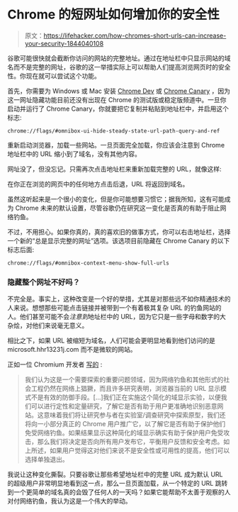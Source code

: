 # Chrome 的短网址如何增加你的安全性

> 原文：<https://lifehacker.com/how-chromes-short-urls-can-increase-your-security-1844040108>

谷歌可能很快就会截断你访问的网站的完整地址。通过在地址栏中只显示网站的域名而不是完整的网址，谷歌的这一举措实际上可以帮助人们提高浏览网页时的安全性。你现在就可以尝试这个功能。



首先，你需要为 Windows 或 Mac 安装 [Chrome Dev](https://www.google.com/chrome/dev/?extra=devchannel&platform=win64) 或 [Chrome Canary](https://www.google.com/chrome/canary/?platform=win64) ，因为这一网址隐藏功能目前还没有出现在 Chrome 的测试版或稳定版频道中。一旦你启动并运行了 Chrome Canary，你就要把它复制并粘贴到地址栏中，并启用这个标志:

`chrome://flags/#omnibox-ui-hide-steady-state-url-path-query-and-ref`

重新启动浏览器，加载一些网站。一旦页面完全加载，你应该会注意到 Chrome 地址栏中的 URL 缩小到了域名，没有其他内容。

网址没了，但没忘记。只需再次点击地址栏来重新加载完整的 URL，就像这样:

在你正在浏览的网页中的任何地方点击后退，URL 将返回到域名。

虽然这听起来是一个很小的变化，但是你可能想要习惯它；据我所知，这有可能成为 Chrome 未来的默认设置，尽管谷歌仍在研究这一变化是否真的有助于阻止网络钓鱼。

不过，不用担心。如果你真的，真的喜欢旧的做事方式，你可以右击地址栏，选择一个新的“总是显示完整的网址”选项。该选项目前隐藏在 Chrome Canary 的以下标志后面:

`chrome://flags/#omnibox-context-menu-show-full-urls`

### 隐藏整个网址不好吗？

不完全是。事实上，这种改变是一个好的举措，尤其是对那些远不如你精通技术的人来说。想想那些可能点击链接并被带到一个有着极其复杂 URL 的钓鱼网站的人。他们甚至可能不会*注意到*地址栏中的 URL，因为它只是一些字母和数字的大杂烩，对他们来说毫无意义。

相比之下，如果 URL 被缩短为域名，人们可能会更明显地看到他们访问的是 microsoft.hhr13231j.com 而不是微软的网站。

正如一位 Chromium 开发者 [写的](https://bugs.chromium.org/p/chromium/issues/detail?id=1090393) :

> 我们认为这是一个需要探索的重要问题领域，因为网络钓鱼和其他形式的社会工程仍然在网络上猖獗，而且许多研究表明，浏览器当前的 URL 显示模式不是有效的防御手段。[...]我们正在实施这个简化的域显示实验，以便我们可以进行定性和定量研究，了解它是否有助于用户更准确地识别恶意网站。这意味着我们将让研究参与者在实验室/调查研究中探索原型，我们还将向一小部分真正的 Chrome 用户推广它，以了解它是否有助于保护他们免受网络钓鱼。如果结果显示这种简化的域显示确实有助于保护用户免受攻击，那么我们将决定是否向所有用户发布它，平衡用户反馈和安全考虑。如上所述，如果用户觉得这对他们来说不是安全性或可用性的提高，他们可以选择单独退出。

我说让这种变化撕裂。只要谷歌让那些希望地址栏中的完整 URL 成为默认 URL 的超级用户非常明显地看到这一点，那么一旦页面加载，从一个特定的 URL 跳转到一个更简单的域名真的会毁了任何人的一天吗？如果它能帮助不太善于观察的人对付网络钓鱼，我认为这是一个伟大的举动。